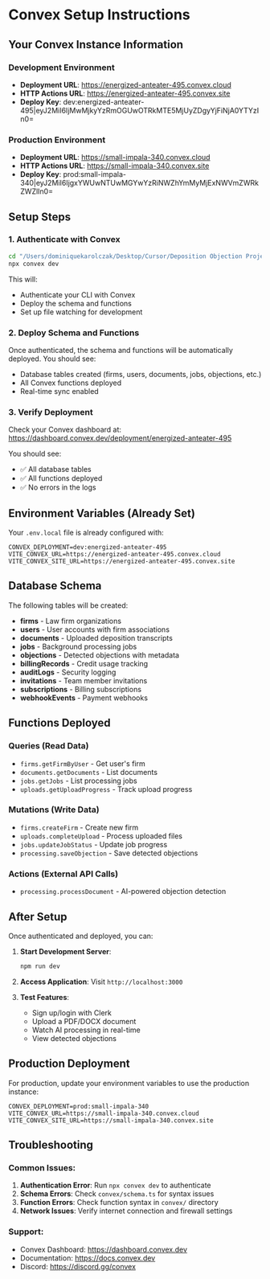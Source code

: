 # Convex Setup Instructions

## Your Convex Instance Information

### Development Environment
- **Deployment URL**: https://energized-anteater-495.convex.cloud
- **HTTP Actions URL**: https://energized-anteater-495.convex.site
- **Deploy Key**: dev:energized-anteater-495|eyJ2MiI6IjMwMjkyYzRmOGUwOTRkMTE5MjUyZDgyYjFiNjA0YTYzIn0=

### Production Environment
- **Deployment URL**: https://small-impala-340.convex.cloud
- **HTTP Actions URL**: https://small-impala-340.convex.site
- **Deploy Key**: prod:small-impala-340|eyJ2MiI6IjgxYWUwNTUwMGYwYzRiNWZhYmMyMjExNWVmZWRkZWZlIn0=

## Setup Steps

### 1. Authenticate with Convex
```bash
cd "/Users/dominiquekarolczak/Desktop/Cursor/Deposition Objection Project/deposition-app"
npx convex dev
```

This will:
- Authenticate your CLI with Convex
- Deploy the schema and functions
- Set up file watching for development

### 2. Deploy Schema and Functions
Once authenticated, the schema and functions will be automatically deployed. You should see:
- Database tables created (firms, users, documents, jobs, objections, etc.)
- All Convex functions deployed
- Real-time sync enabled

### 3. Verify Deployment
Check your Convex dashboard at:
https://dashboard.convex.dev/deployment/energized-anteater-495

You should see:
- ✅ All database tables
- ✅ All functions deployed
- ✅ No errors in the logs

## Environment Variables (Already Set)

Your `.env.local` file is already configured with:
```env
CONVEX_DEPLOYMENT=dev:energized-anteater-495
VITE_CONVEX_URL=https://energized-anteater-495.convex.cloud
VITE_CONVEX_SITE_URL=https://energized-anteater-495.convex.site
```

## Database Schema

The following tables will be created:
- **firms** - Law firm organizations
- **users** - User accounts with firm associations
- **documents** - Uploaded deposition transcripts
- **jobs** - Background processing jobs
- **objections** - Detected objections with metadata
- **billingRecords** - Credit usage tracking
- **auditLogs** - Security logging
- **invitations** - Team member invitations
- **subscriptions** - Billing subscriptions
- **webhookEvents** - Payment webhooks

## Functions Deployed

### Queries (Read Data)
- `firms.getFirmByUser` - Get user's firm
- `documents.getDocuments` - List documents
- `jobs.getJobs` - List processing jobs
- `uploads.getUploadProgress` - Track upload progress

### Mutations (Write Data)
- `firms.createFirm` - Create new firm
- `uploads.completeUpload` - Process uploaded files
- `jobs.updateJobStatus` - Update job progress
- `processing.saveObjection` - Save detected objections

### Actions (External API Calls)
- `processing.processDocument` - AI-powered objection detection

## After Setup

Once authenticated and deployed, you can:

1. **Start Development Server**:
   ```bash
   npm run dev
   ```

2. **Access Application**:
   Visit `http://localhost:3000`

3. **Test Features**:
   - Sign up/login with Clerk
   - Upload a PDF/DOCX document
   - Watch AI processing in real-time
   - View detected objections

## Production Deployment

For production, update your environment variables to use the production instance:
```env
CONVEX_DEPLOYMENT=prod:small-impala-340
VITE_CONVEX_URL=https://small-impala-340.convex.cloud
VITE_CONVEX_SITE_URL=https://small-impala-340.convex.site
```

## Troubleshooting

### Common Issues:
1. **Authentication Error**: Run `npx convex dev` to authenticate
2. **Schema Errors**: Check `convex/schema.ts` for syntax issues
3. **Function Errors**: Check function syntax in `convex/` directory
4. **Network Issues**: Verify internet connection and firewall settings

### Support:
- Convex Dashboard: https://dashboard.convex.dev
- Documentation: https://docs.convex.dev
- Discord: https://discord.gg/convex
